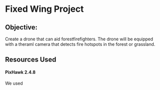 <h1> Fixed Wing Project</h1>
</ hr>
<h2>Objective:</h2>
<p>Create a drone that can aid forestfirefighters. The drone will be equipped with a theraml camera that detects fire hotspots in the forest or grassland.</p>

<h2> Resources Used </h2>
<h4>PixHawk 2.4.8</h4>
<p>We used</p>
